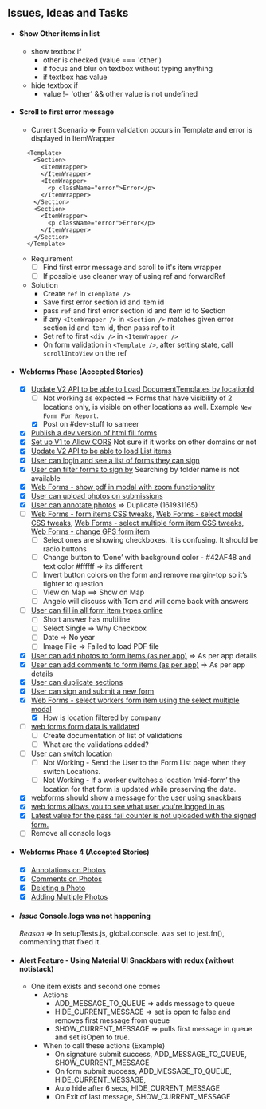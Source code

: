 ## Issues, Ideas and Tasks

- #### Show Other items in list
  - show textbox if
    - other is checked (value === 'other')
    - if focus and blur on textbox without typing anything
    - if textbox has value
  - hide textbox if
    - value != 'other' && other value is not undefined

- #### Scroll to first error message
  - Current Scenario => Form validation occurs in Template and error is displayed in ItemWrapper
  ```
    <Template>
      <Section>
        <ItemWrapper>
        </ItemWrapper>
        <ItemWrapper>
          <p className="error">Error</p>
        </ItemWrapper>
      </Section>
      <Section>
        <ItemWrapper>
          <p className="error">Error</p>
        </ItemWrapper>
      </Section>
    </Template>
  ```
  - Requirement
    - [ ] Find first error message and scroll to it's item wrapper
    - [ ] If possible use cleaner way of using ref and forwardRef
  - Solution
    - Create `ref` in `<Template />`
    - Save first error section id and item id 
    - pass `ref` and first error section id and item id to Section
    - if any `<ItemWrapper />` in `<Section />` matches given error section id and item id, then pass ref to it
    - Set ref to first `<div />` in `<ItemWrapper />`
    - On form validation in `<Template />`, after setting state, call `scrollIntoView` on the ref


- #### Webforms Phase (Accepted Stories)
  - [x] [Update V2 API to be able to Load DocumentTemplates by locationId](https://www.pivotaltracker.com/story/show/160000160)
    - [ ] Not working as expected => Forms that have visibility of 2 locations only, is visible on other locations as well. Example `New Form For Report`. 
    - [x] Post on #dev-stuff to sameer
  - [x] [Publish a dev version of html fill forms](https://www.pivotaltracker.com/story/show/159895120)
  - [x] [Set up V1 to Allow CORS](https://www.pivotaltracker.com/story/show/160268031)
      Not sure if it works on other domains or not
  - [x] [Update V2 API to be able to load List items](https://www.pivotaltracker.com/story/show/160587976)
  - [x] [User can login and see a list of forms they can sign](https://www.pivotaltracker.com/story/show/159023665)
  - [x] [User can filter forms to sign by](https://www.pivotaltracker.com/story/show/159023672)
      Searching by folder name is not available
  - [x] [Web Forms - show pdf in modal with zoom functionality](https://www.pivotaltracker.com/story/show/161484930)
  - [x] [User can upload photos on submissions](https://www.pivotaltracker.com/story/show/159023492)
  - [x] [User can annotate photos](https://www.pivotaltracker.com/story/show/159023495) => Duplicate (161931165)
  - [ ] [Web Forms - form items CSS tweaks](https://www.pivotaltracker.com/story/show/161299881),
[Web Forms - select modal CSS tweaks](https://www.pivotaltracker.com/story/show/161446295),
[Web Forms - select multiple form item CSS tweaks](https://www.pivotaltracker.com/story/show/161299944),
[Web Forms - change GPS form item](https://www.pivotaltracker.com/story/show/161586593)
    - [ ] Select ones are showing checkboxes. It is confusing. It should be radio buttons
    - [ ] Change button to ‘Done’  with background color - #42AF48 and text color #ffffff => its different
    - [ ] Invert button colors on the form and remove margin-top so it’s tighter to question
    - [ ] View on Map ==> Show on Map
    - [ ] Angelo will discuss with Tom and will come back with answers
  - [ ] [User can fill in all form item types online](https://www.pivotaltracker.com/story/show/158811777)
    - [ ] Short answer has multiline
    - [ ] Select Single => Why Checkbox
    - [ ] Date => No year
    - [ ] Image File => Failed to load PDF file 
  - [x] [User can add photos to form items (as per app)](https://www.pivotaltracker.com/story/show/159023660) => As per app details
  - [x] [User can add comments to form items (as per app)](https://www.pivotaltracker.com/story/show/159023571) => As per app details
  - [x] [User can duplicate sections](https://www.pivotaltracker.com/story/show/159427709)
  - [x] [User can sign and submit a new form](https://www.pivotaltracker.com/story/show/159023667)
  - [x] [Web Forms - select workers form item using the select multiple modal](https://www.pivotaltracker.com/story/show/161446211)
    - [x] How is location filtered by company
  - [ ] [web forms form data is validated ](https://www.pivotaltracker.com/story/show/161168646) 
    - [ ] Create documentation of list of validations
    - [ ] What are the validations added?
  - [ ] [User can switch location](https://www.pivotaltracker.com/story/show/162652495)
    - [ ] Not Working - Send the User to the Form List page when they switch Locations.
    - [ ] Not Working - If a worker switches a location ‘mid-form’ the location for that form is updated while preserving the data.
  - [x] [webforms should show a message for the user using snackbars](https://www.pivotaltracker.com/story/show/162645763)
  - [x] [web forms allows you to see what user you're logged in as](https://www.pivotaltracker.com/story/show/162643422)
  - [x] [Latest value for the pass fail counter is not uploaded with the signed form.](https://www.pivotaltracker.com/story/show/162719339)
  - [ ] Remove all console logs

- #### Webforms Phase 4 (Accepted Stories)
  - [x] [Annotations on Photos](https://www.pivotaltracker.com/story/show/161931165)
  - [x] [Comments on Photos](https://www.pivotaltracker.com/story/show/161931099)
  - [x] [Deleting a Photo](https://www.pivotaltracker.com/story/show/161931313)
  - [x] [Adding Multiple Photos](https://www.pivotaltracker.com/story/show/161931387)

- #### *Issue* Console.logs was not happening
  *Reason =>* In setupTests.js, global.console. was set to jest.fn(), commenting that fixed it.

- #### Alert Feature - Using Material UI Snackbars with redux (without notistack)
  - One item exists and second one comes
    - Actions
      - ADD_MESSAGE_TO_QUEUE => adds message to queue
      - HIDE_CURRENT_MESSAGE => set is open to false and removes first message from queue
      - SHOW_CURRENT_MESSAGE => pulls first message in queue and set isOpen to true.
    - When to call these actions (Example)
      - On signature submit success, ADD_MESSAGE_TO_QUEUE, SHOW_CURRENT_MESSAGE
      - On form submit success, ADD_MESSAGE_TO_QUEUE, HIDE_CURRENT_MESSAGE, 
      - Auto hide after 6 secs, HIDE_CURRENT_MESSAGE
      - On Exit of last message, SHOW_CURRENT_MESSAGE

